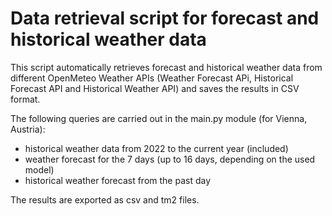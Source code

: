 # Data retrieval script for forecast and historical weather data
This script automatically retrieves forecast and historical weather data from
different OpenMeteo Weather APIs (Weather Forecast APi, Historical Forecast
API and Historical Weather API) and saves the results in CSV format.

The following queries are carried out in the main.py module (for Vienna, Austria):
- historical weather data from 2022 to the current year (included)
- weather forecast for the 7 days (up to 16 days, depending on the used model)
- historical weather forecast from the past day

The results are exported as csv and tm2 files.